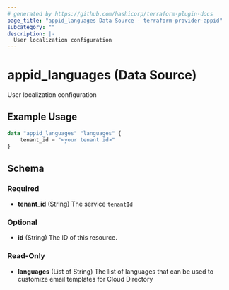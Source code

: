 ```yaml
---
# generated by https://github.com/hashicorp/terraform-plugin-docs
page_title: "appid_languages Data Source - terraform-provider-appid"
subcategory: ""
description: |-
  User localization configuration
---
```


# appid_languages (Data Source)

User localization configuration

## Example Usage

```terraform
data "appid_languages" "languages" {
    tenant_id = "<your tenant id>"
}
```

<!-- schema generated by tfplugindocs -->
## Schema

### Required

- **tenant_id** (String) The service `tenantId`

### Optional

- **id** (String) The ID of this resource.

### Read-Only

- **languages** (List of String) The list of languages that can be used to customize email templates for Cloud Directory


